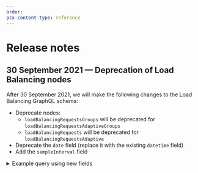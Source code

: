 ```yaml
---
order:
pcx-content-type: reference
---
```


# Release notes

## 30 September 2021 — Deprecation of Load Balancing nodes

After 30 September 2021, we will make the following changes to the Load Balancing GraphQL schema:

*   Deprecate nodes:
    *   `loadBalancingRequestsGroups` will be deprecated for `loadBalancingRequestsAdaptiveGroups`
    *   `loadBalancingRequests` will be deprecated for `loadBalancingRequestsAdaptive`
*   Deprecate the `date` field (replace it with the existing `datetime` field)
*   Add the `sampleInterval` field

<details>
<summary>Example query using new fields</summary>
<div>

The following example:

*   Replaces `loadBalancingRequestsGroups` with `loadBalancingRequestsAdaptiveGroups`
*   Replaces `date` with `datetime`
*   Uses the new `sampleInterval` field

```json
query {
  viewer {
    zones(filter: { zoneTag: "your Zone ID" }) {
      loadBalancingRequestsAdaptiveGroups(
        filter: {
          datetime_gt: "2021-06-12T04:00:00Z",
          datetime_lt: "2021-06-13T06:00:00Z"
        }
      ) {
        dimensions {
          datetime
          coloCode
          ...
        }
        avg {
          sampleInterval
        }
      }
    }
  }
}
```

</div>

</details>
